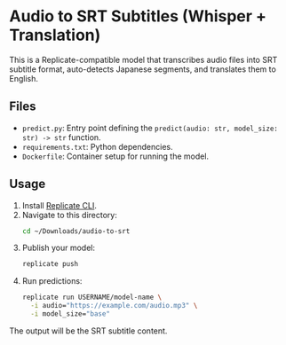  # Audio to SRT Subtitles (Whisper + Translation)
 
 This is a Replicate-compatible model that transcribes audio files into SRT subtitle format, auto-detects Japanese segments, and translates them to English.
 
 ## Files
 
 - `predict.py`: Entry point defining the `predict(audio: str, model_size: str) -> str` function.
 - `requirements.txt`: Python dependencies.
 - `Dockerfile`: Container setup for running the model.
 
 ## Usage
 
 1. Install [Replicate CLI](https://replicate.com/docs/cli).
 2. Navigate to this directory:
    ```bash
    cd ~/Downloads/audio-to-srt
    ```
 3. Publish your model:
    ```bash
    replicate push
    ```
 4. Run predictions:
    ```bash
    replicate run USERNAME/model-name \
      -i audio="https://example.com/audio.mp3" \
      -i model_size="base"
    ```
 
 The output will be the SRT subtitle content.